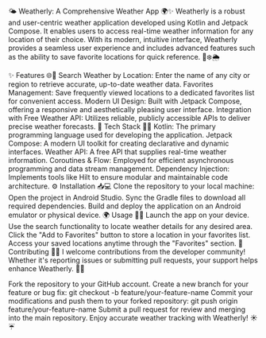 🌤️ Weatherly: A Comprehensive Weather App 🌍✨
Weatherly is a robust and user-centric weather application developed using Kotlin and Jetpack Compose. It enables users to access real-time weather information for any location of their choice. With its modern, intuitive interface, Weatherly provides a seamless user experience and includes advanced features such as the ability to save favorite locations for quick reference. 🌟❄️🌦️

✨ Features 🌐📱
Search Weather by Location: Enter the name of any city or region to retrieve accurate, up-to-date weather data.
Favorites Management: Save frequently viewed locations to a dedicated favorites list for convenient access.
Modern UI Design: Built with Jetpack Compose, offering a responsive and aesthetically pleasing user interface.
Integration with Free Weather API: Utilizes reliable, publicly accessible APIs to deliver precise weather forecasts.
🔧 Tech Stack 📲💡
Kotlin: The primary programming language used for developing the application.
Jetpack Compose: A modern UI toolkit for creating declarative and dynamic interfaces.
Weather API: A free API that supplies real-time weather information.
Coroutines & Flow: Employed for efficient asynchronous programming and data stream management.
Dependency Injection: Implements tools like Hilt to ensure modular and maintainable code architecture.
⚙️ Installation 📥💻
Clone the repository to your local machine:
Open the project in Android Studio.
Sync the Gradle files to download all required dependencies.
Build and deploy the application on an Android emulator or physical device.
🌍 Usage 💨🌟
Launch the app on your device.
Use the search functionality to locate weather details for any desired area.
Click the "Add to Favorites" button to store a location in your favorites list.
Access your saved locations anytime through the "Favorites" section.
🤝 Contributing 🌟💡
I welcome contributions from the developer community! Whether it's reporting issues or submitting pull requests, your support helps enhance Weatherly. 🚀✨

Fork the repository to your GitHub account.
Create a new branch for your feature or bug fix:
git checkout -b feature/your-feature-name
Commit your modifications and push them to your forked repository:
git push origin feature/your-feature-name
Submit a pull request for review and merging into the main repository.
Enjoy accurate weather tracking with Weatherly! ☀️☔️
